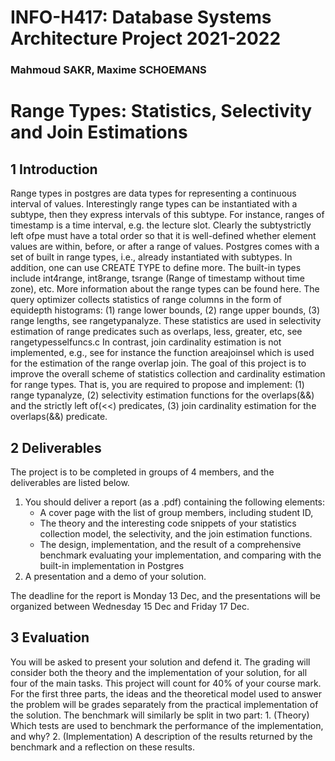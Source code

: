 # INFO-H417: Database Systems Architecture Project 2021-2022
### Mahmoud SAKR, Maxime SCHOEMANS

# Range Types: Statistics, Selectivity and Join Estimations

## 1 Introduction

Range types in postgres are data types for representing a continuous interval of values. Interestingly
range types can be instantiated with a subtype, then they express intervals of this subtype. For
instance, ranges of timestamp is a time interval, e.g. the lecture slot. Clearly the subtystrictly left
ofpe must have a total order so that it is well-defined whether element values are within, before, or
after a range of values.
Postgres comes with a set of built in range types, i.e., already instantiated with subtypes. In
addition, one can use CREATE TYPE to define more. The built-in types include int4range, int8range,
tsrange (Range of timestamp without time zone), etc. More information about the range types can
be found here.
The query optimizer collects statistics of range columns in the form of equidepth histograms:
(1) range lower bounds, (2) range upper bounds, (3) range lengths, see rangetypanalyze. These
statistics are used in selectivity estimation of range predicates such as overlaps, less, greater, etc, see
rangetypesselfuncs.c
In contrast, join cardinality estimation is not implemented, e.g., see for instance the function
areajoinsel which is used for the estimation of the range overlap join.
The goal of this project is to improve the overall scheme of statistics collection and cardinality
estimation for range types. That is, you are required to propose and implement: (1) range typanalyze,
(2) selectivity estimation functions for the overlaps(&&) and the strictly left of(<<) predicates, (3)
join cardinality estimation for the overlaps(&&) predicate.

## 2 Deliverables

The project is to be completed in groups of 4 members, and the deliverables are listed below.

1. You should deliver a report (as a .pdf) containing the following elements:
    - A cover page with the list of group members, including student ID,
    - The theory and the interesting code snippets of your statistics collection model, the selectivity, and the join estimation functions.
    - The design, implementation, and the result of a comprehensive benchmark evaluating your implementation, and comparing with the built-in implementation in Postgres
2. A presentation and a demo of your solution.

The deadline for the report is Monday 13 Dec, and the presentations will be organized
between Wednesday 15 Dec and Friday 17 Dec.

## 3 Evaluation

You will be asked to present your solution and defend it. The grading will consider both the theory and the implementation of your solution, for all four of the main tasks. This project will count for 40% of your course mark. For the first three parts, the ideas and the theoretical model used to answer the problem will be grades separately from the practical implementation of the solution. The benchmark will similarly be split in two part: 1. (Theory) Which tests are used to benchmark the performance of the implementation, and why? 2. (Implementation) A description of the results returned by the benchmark
and a reflection on these results.



